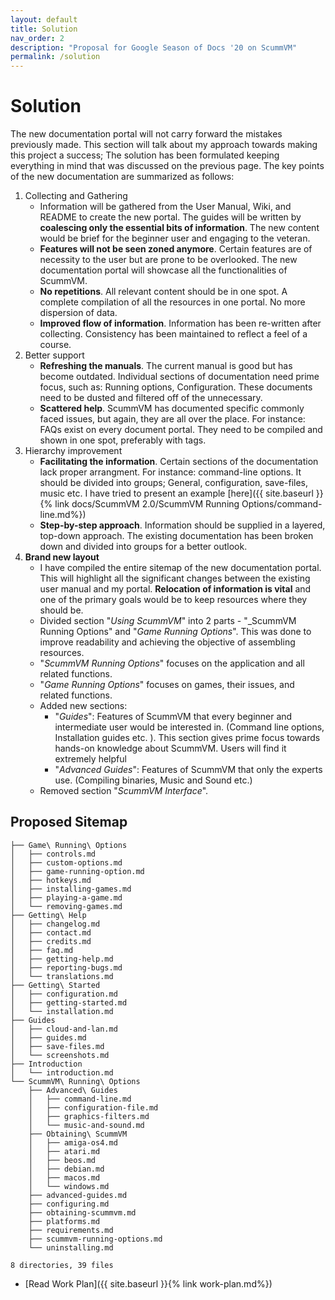 ```yaml
---
layout: default
title: Solution
nav_order: 2
description: "Proposal for Google Season of Docs '20 on ScummVM"
permalink: /solution
---
```


# Solution

The new documentation portal will not carry forward the mistakes previously made. This section will talk about my approach towards making this project a success; The solution has been formulated keeping everything in mind that was discussed on the previous page. The key points of the new documentation are summarized as follows:

1. Collecting and Gathering
	- Information will be gathered from the User Manual, Wiki, and README to create the new portal. The guides will be written by **coalescing only the essential bits of information**. The new content would be brief for the beginner user and engaging to the veteran.
	- **Features will not be seen zoned anymore**. Certain features are of necessity to the user but are prone to be overlooked. The new documentation portal will showcase all the functionalities of ScummVM.
	- **No repetitions**. All relevant content should be in one spot. A complete compilation of all the resources in one portal. No more dispersion of data.
    - **Improved flow of information**. Information has been re-written after collecting. Consistency has been maintained to reflect a feel of a course.
1. Better support
	- **Refreshing the manuals**. The current manual is good but has become outdated. Individual sections of documentation need prime focus, such as: Running options, Configuration. These documents need to be dusted and filtered off of the unnecessary.
	- **Scattered help**. ScummVM has documented specific commonly faced issues, but again, they are all over the place. For instance: FAQs exist on every document portal. They need to be compiled and shown in one spot, preferably with tags.
1. Hierarchy improvement
    - **Facilitating the information**. Certain sections of the documentation lack proper arrangment. For instance: command-line options. It should be divided into groups; General, configuration, save-files, music etc. I have tried to present an example [here]({{ site.baseurl }}{% link docs/ScummVM 2.0/ScummVM Running Options/command-line.md%})
    - **Step-by-step approach**. Information should be supplied in a layered, top-down approach. The existing documentation has been broken down and divided into groups for a better outlook.
1. **Brand new layout**
	- I have compiled the entire sitemap of the new documentation portal. This will highlight all the significant changes between the existing user manual and my portal. **Relocation of information is vital** and one of the primary goals would be to keep resources where they should be.
	- Divided section "_Using ScummVM_" into 2 parts - "_ScummVM Running Options" and "_Game Running Options_". This was done to improve readability and achieving the objective of assembling resources.
    - "_ScummVM Running Options_" focuses on the application and all related functions.
    - "_Game Running Options_" focuses on games, their issues, and related functions. 
	- Added new sections:
		- "_Guides_": Features of ScummVM that every beginner and intermediate user would be interested in. (Command line options, Installation guides etc. ). This section gives prime focus towards hands-on knowledge about ScummVM. Users will find it extremely helpful 
		- "_Advanced Guides_": Features of ScummVM that only the experts use. (Compiling binaries, Music and Sound etc.) 
	- Removed section "_ScummVM Interface_". 

## Proposed Sitemap

```
├── Game\ Running\ Options
│   ├── controls.md
│   ├── custom-options.md
│   ├── game-running-option.md
│   ├── hotkeys.md
│   ├── installing-games.md
│   ├── playing-a-game.md
│   └── removing-games.md
├── Getting\ Help
│   ├── changelog.md
│   ├── contact.md
│   ├── credits.md
│   ├── faq.md
│   ├── getting-help.md
│   ├── reporting-bugs.md
│   └── translations.md
├── Getting\ Started
│   ├── configuration.md
│   ├── getting-started.md
│   └── installation.md
├── Guides
│   ├── cloud-and-lan.md
│   ├── guides.md
│   ├── save-files.md
│   └── screenshots.md
├── Introduction
│   └── introduction.md
└── ScummVM\ Running\ Options
    ├── Advanced\ Guides
    │   ├── command-line.md
    │   ├── configuration-file.md
    │   ├── graphics-filters.md
    │   └── music-and-sound.md
    ├── Obtaining\ ScummVM
    │   ├── amiga-os4.md
    │   ├── atari.md
    │   ├── beos.md
    │   ├── debian.md
    │   ├── macos.md
    │   └── windows.md
    ├── advanced-guides.md
    ├── configuring.md
    ├── obtaining-scummvm.md
    ├── platforms.md
    ├── requirements.md
    ├── scummvm-running-options.md
    └── uninstalling.md

8 directories, 39 files
```

- [Read Work Plan]({{ site.baseurl }}{% link work-plan.md%})